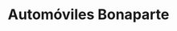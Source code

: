 ---
title: "Automóviles Bonaparte"
url: /bilbao/automoviles-bonaparte/
shop: reparación de automóviles
---